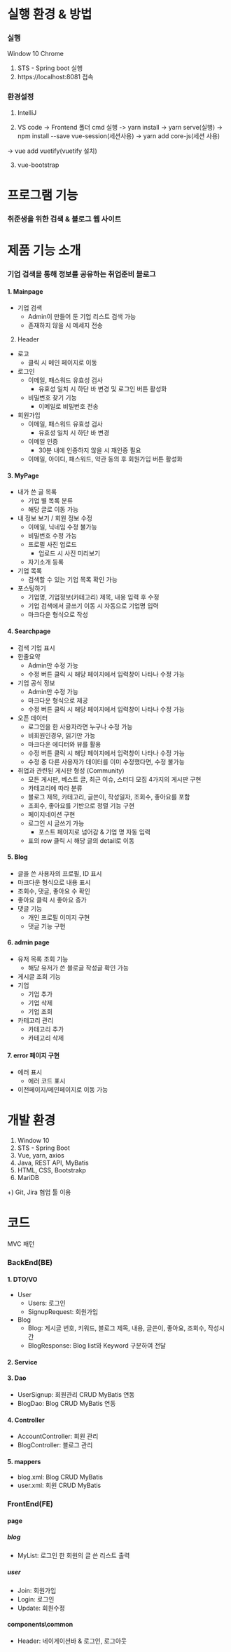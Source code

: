 ﻿# 실행 환경 & 방법
### 실행
Window 10 Chrome
1. STS - Spring boot 실행
2. https://localhost:8081 접속

### 환경설정
1. IntelliJ

2. VS code
  -> Frontend 폴더 cmd 실행
  -> yarn install
  -> yarn serve(실행)
  -> npm install --save vue-session(세션사용)
  -> yarn add core-js(세션 사용)

  -> vue add vuetify(vuetify 설치)

  

3. vue-bootstrap

# 프로그램 기능
### 취준생을 위한 검색 & 블로그 웹 사이트
# 제품 기능 소개

### 기업 검색을 통해 정보를 공유하는 취업준비 블로그

#### 1.  Mainpage

- 기업 검색
  - Admin이 만들어 둔 기업 리스트 검색 가능
  - 존재하지 않을 시 메세지 전송

2. Header

- 로고
  - 클릭 시 메인 페이지로 이동
- 로그인
  - 이메일, 패스워드 유효성 검사
    - 유효성 일치 시 하단 바 변경 및 로그인 버튼 활성화
  - 비밀번호 찾기 기능
    - 이메일로 비밀번호 전송
- 회원가입
  - 이메일, 패스워드 유효성 검사
    - 유효성 일치 시 하단 바 변경
  - 이메일 인증
    - 30분 내에 인증하지 않을 시 재인증 필요
  - 이메일, 아이디, 패스워드, 약관 동의 후 회원가입 버튼 활성화

#### 3. MyPage

- 내가 쓴 글 목록
  - 기업 별 목록 분류
  - 해당 글로 이동 가능
- 내 정보 보기 / 회원 정보 수정
  - 이메일, 닉네임 수정 불가능
  - 비밀번호 수정 가능
  - 프로필 사진 업로드
    - 업로드 시 사진 미리보기
  - 자기소개 등록
- 기업 목록
  - 검색할 수 있는 기업 목록 확인 가능
- 포스팅하기
  - 기업명, 기업정보(카테고리) 제목, 내용 입력 후 수정
  - 기업 검색에서 글쓰기 이동 시 자동으로 기업명 입력
  - 마크다운 형식으로 작성

#### 4. Searchpage

- 검색 기업 표시
- 한줄요약
  - Admin만 수정 가능
  - 수정 버튼 클릭 시 해당 페이지에서 입력창이 나타나 수정 가능
- 기업 공식 정보
  - Admin만 수정 가능
  - 마크다운 형식으로 제공
  - 수정 버튼 클릭 시 해당 페이지에서 입력창이 나타나 수정 가능
- 오픈 데이터
  - 로그인을 한 사용자라면 누구나 수정 가능
  - 비회원인경우, 읽기만 가능
  - 마크다운 에디터와 뷰를 활용
  - 수정 버튼 클릭 시 해당 페이지에서 입력창이 나타나 수정 가능
  - 수정 중 다른 사용자가 데이터를 이미 수정했다면, 수정 불가능
- 취업과 관련된 게시판 형성 (Community)
  -  모든 게시판, 베스트 글, 최근 이슈, 스터디 모집 4가지의 게시판 구현
    - 카테고리에 따라 분류
  - 블로그 제목, 카테고리, 글쓴이, 작성일자, 조회수, 좋아요를 포함
  - 조회수, 좋아요를 기반으로 정렬 기능 구현
  - 페이지네이션 구현
  - 로그인 시 글쓰기 가능
    - 포스트 페이지로 넘어감 & 기업 명 자동 입력
  - 표의 row 클릭 시 해당 글의 detail로 이동

#### 5. Blog

- 글을 쓴 사용자의 프로필, ID 표시
- 마크다운 형식으로 내용 표시
- 조회수, 댓글, 좋아요 수 확인
- 좋아요 클릭 시 좋아요 증가
- 댓글 기능
  - 개인 프로필 이미지 구현
  - 댓글 기능 구현

#### 6. admin page

- 유저 목록 조회 기능
  - 해당 유저가 쓴 블로글 작성글 확인 가능
- 게시글 조회 기능
- 기업
  - 기업 추가
  - 기업 삭제
  - 기업 조회
- 카테고리 관리
  - 카테고리 추가
  - 카테고리 삭제

#### 7. error 페이지 구현

- 에러 표시
  - 에러 코드 표시
- 이전페이지/메인페이지로 이동 가능


# 개발 환경
1. Window 10
2. STS - Spring Boot
3. Vue, yarn, axios
4. Java, REST API, MyBatis
5. HTML, CSS, Bootstrakp
6. MariDB

+) Git, Jira 협업 툴 이용


# 코드
MVC 패턴
### BackEnd(BE)
#### 1. DTO/VO
- User
    - Users: 로그인
    - SignupRequest: 회원가입
- Blog
    - Blog: 게시글 번호, 키워드, 블로그 제목, 내용, 글쓴이, 좋아요, 조회수, 작성시간
    - BlogResponse: Blog list와 Keyword 구분하여 전달
#### 2. Service
#### 3. Dao
- UserSignup: 회원관리 CRUD MyBatis 연동
- BlogDao: Blog CRUD MyBatis 연동
#### 4. Controller
- AccountController: 회원 관리
- BlogController: 블로그 관리
#### 5. mappers
- blog.xml: Blog CRUD MyBatis
- user.xml: 회원 CRUD MyBatis

### FrontEnd(FE)
#### page
##### blog
- MyList: 로그인 한 회원의 글 쓴 리스트 출력
##### user
- Join: 회원가입
- Login: 로그인
- Update: 회원수정
#### components\common
- Header: 네이게이션바 & 로그인, 로그아웃

